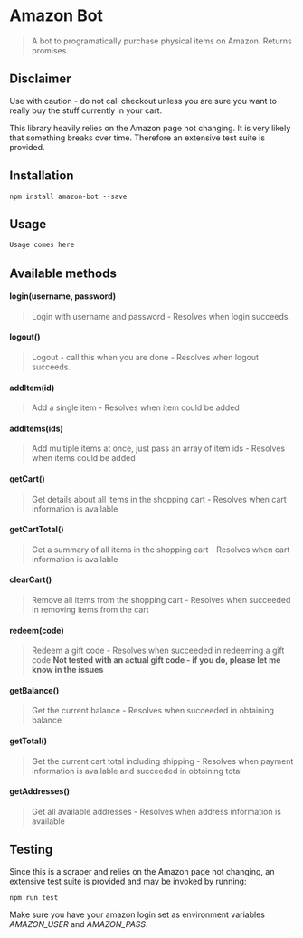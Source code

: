 # Amazon Bot

> A bot to programatically purchase physical items on Amazon. Returns promises.

## Disclaimer
Use with caution - do not call checkout unless you are sure you want to really buy the stuff currently in your cart.

This library heavily relies on the Amazon page not changing. It is very likely that something breaks over time. Therefore an extensive test suite is provided.

## Installation
    npm install amazon-bot --save

## Usage
``` JavaScript
Usage comes here
```

## Available methods
#### login(username, password)
>Login with username and password - Resolves when login succeeds.

#### logout()
>Logout - call this when you are done - Resolves when logout succeeds.

#### addItem(id)
>Add a single item - Resolves when item could be added

#### addItems(ids)
>Add multiple items at once, just pass an array of item ids - Resolves when items could be added

#### getCart()
>Get details about all items in the shopping cart - Resolves when cart information is available

#### getCartTotal()
>Get a summary of all items in the shopping cart - Resolves when cart information is available

#### clearCart()
>Remove all items from the shopping cart - Resolves when succeeded in removing items from the cart

#### redeem(code)
>Redeem a gift code - Resolves when succeeded in redeeming a gift code **Not tested with an actual gift code - if you do, please let me know in the issues**

#### getBalance()
>Get the current balance - Resolves when succeeded in obtaining balance

#### getTotal()
>Get the current cart total including shipping - Resolves when payment information is available and succeeded in obtaining total

#### getAddresses()
>Get all available addresses - Resolves when address information is available

## Testing
Since this is a scraper and relies on the Amazon page not changing, an extensive test suite is provided and may be invoked by running:

    npm run test

Make sure you have your amazon login set as environment variables *AMAZON_USER* and *AMAZON_PASS*.
